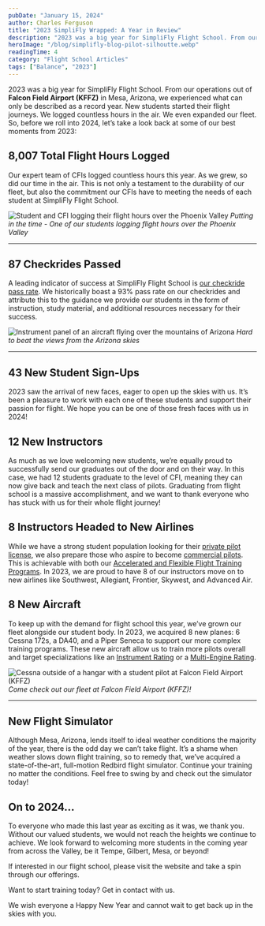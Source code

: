 ```yaml
---
pubDate: "January 15, 2024"
author: Charles Ferguson
title: "2023 SimpliFly Wrapped: A Year in Review"
description: "2023 was a big year for SimpliFly Flight School. From our operations out of Falcon Field Airport (KFFZ) in Mesa, Arizona, we experienced what can only be described as a record year. New students started their flight journeys."
heroImage: "/blog/simplifly-blog-pilot-silhoutte.webp"
readingTime: 4
category: "Flight School Articles"
tags: ["Balance", "2023"]
---
```


2023 was a big year for SimpliFly Flight School. From our operations out of **Falcon Field Airport (KFFZ)** in Mesa, Arizona, we experienced what can only be described as a record year. New students started their flight journeys. We logged countless hours in the air. We even expanded our fleet. So, before we roll into 2024, let’s take a look back at some of our best moments from 2023:

## 8,007 Total Flight Hours Logged

Our expert team of CFIs logged countless hours this year. As we grew, so did our time in the air. This is not only a testament to the durability of our fleet, but also the commitment our CFIs have to meeting the needs of each student at SimpliFly Flight School.

![Student and CFI logging their flight hours over the Phoenix Valley](/blog/IMG_4713.webp)
_Putting in the time - One of our students logging flight hours over the Phoenix Valley_

---

## 87 Checkrides Passed

A leading indicator of success at SimpliFly Flight School is [our checkride pass rate](https://simpliflyco.com/why-simplifly). We historically boast a 93% pass rate on our checkrides and attribute this to the guidance we provide our students in the form of instruction, study material, and additional resources necessary for their success.

![Instrument panel of an aircraft flying over the mountains of Arizona](/blog/IMG_0735.webp)
_Hard to beat the views from the Arizona skies_

---

## 43 New Student Sign-Ups

2023 saw the arrival of new faces, eager to open up the skies with us. It’s been a pleasure to work with each one of these students and support their passion for flight. We hope you can be one of those fresh faces with us in 2024!

## 12 New Instructors

As much as we love welcoming new students, we’re equally proud to successfully send our graduates out of the door and on their way. In this case, we had 12 students graduate to the level of CFI, meaning they can now give back and teach the next class of pilots. Graduating from flight school is a massive accomplishment, and we want to thank everyone who has stuck with us for their whole flight journey!

## 8 Instructors Headed to New Airlines

While we have a strong student population looking for their [private pilot license](https://simpliflyco.com/private-pilot-training), we also prepare those who aspire to become [commercial pilots](https://simpliflyco.com/commercial-pilot-training). This is achievable with both our [Accelerated and Flexible Flight Training Programs](https://simpliflyco.com/airline-pilot-courses). In 2023, we are proud to have 8 of our instructors move on to new airlines like Southwest, Allegiant, Frontier, Skywest, and Advanced Air.

## 8 New Aircraft

To keep up with the demand for flight school this year, we’ve grown our fleet alongside our student body. In 2023, we acquired 8 new planes: 6 Cessna 172s, a DA40, and a Piper Seneca to support our more complex training programs. These new aircraft allow us to train more pilots overall and target specializations like an [Instrument Rating](https://simpliflyco.com/instrument-rating) or a [Multi-Engine Rating](https://simpliflyco.com/multi-engine-rating).

![Cessna outside of a hangar with a student pilot at Falcon Field Airport (KFFZ)](/blog/IMG_1971.webp)
_Come check out our fleet at Falcon Field Airport (KFFZ)!_

---

## New Flight Simulator

Although Mesa, Arizona, lends itself to ideal weather conditions the majority of the year, there is the odd day we can’t take flight. It’s a shame when weather slows down flight training, so to remedy that, we’ve acquired a state-of-the-art, full-motion Redbird flight simulator. Continue your training no matter the conditions. Feel free to swing by and check out the simulator today!

## On to 2024…

To everyone who made this last year as exciting as it was, we thank you. Without our valued students, we would not reach the heights we continue to achieve. We look forward to welcoming more students in the coming year from across the Valley, be it Tempe, Gilbert, Mesa, or beyond!

If interested in our flight school, please visit the website and take a spin through our offerings.

Want to start training today? Get in contact with us.

We wish everyone a Happy New Year and cannot wait to get back up in the skies with you.
